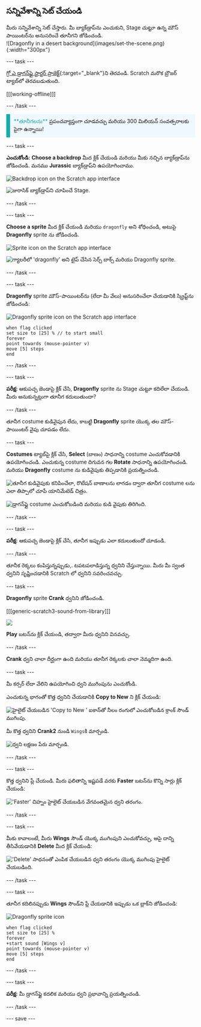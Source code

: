 ## సన్నివేశాన్ని సెట్ చేయండి

<div style="display: flex; flex-wrap: wrap">
<div style="flex-basis: 200px; flex-grow: 1; margin-right: 15px;">
మీరు సన్నివేశాన్ని సెట్ చేస్తారు. మీ బ్యాక్‌డ్రాప్‌ను ఎంచుకుని, Stage చుట్టూ ఉన్న మౌస్ పాయింటర్‌ను అనుసరించే తూనీగని జోడించండి.
</div>
<div>
![Dragonfly in a desert background](images/set-the-scene.png){:width="300px"}
</div>
</div>

--- task ---

[గ్రో ఎ డ్రాగన్‌ఫ్లై స్టార్టర్ ప్రాజెక్ట్](https://scratch.mit.edu/projects/535695413/editor){:target="_blank"}ని తెరవండి. Scratch మరొక బ్రౌజర్ ట్యాబ్‌లో తెరవబడుతుంది.

[[[working-offline]]]

--- /task ---

<p style="border-left: solid; border-width:10px; border-color: #0faeb0; background-color: aliceblue; padding: 10px;">
<span style="color: #0faeb0">**తూనీగలను**</span> ప్రపంచవ్యాప్తంగా చూడవచ్చు మరియు 300 మిలియన్ సంవత్సరాలకు పైగా ఉన్నాయి!</p>

--- task ---

**ఎంచుకోండి:** **Choose a backdrop** మీద క్లిక్ చేయండి మరియు మీకు నచ్చిన బ్యాక్‌డ్రాప్‌ను జోడించండి. మనము **Jurassic** బ్యాక్‌డ్రాప్‌ని ఉపయోగించాము.

![Backdrop icon on the Scratch app interface](images/choose-backdrop-icon.png)

![జురాసిక్ బ్యాక్‌డ్రాప్‌ని చూపించే Stage.](images/Jurassic-backdrop.png)

--- /task ---

--- task ---

**Choose a sprite** మీద క్లిక్ చేయండి మరియు `dragonfly` అని శోధించండి, అటుపై **Dragonfly** sprite ను జోడించండి.

![Sprite icon on the Scratch app interface](images/choose-sprite-icon.png)

![గ్యాలరీలో 'dragonfly' అని టైప్ చేసిన సెర్చ్ బాక్స్ మరియు Dragonfly sprite.](images/dragonfly-search.png)

--- /task ---

--- task ---

**Dragonfly** sprite మౌస్-పాయింటర్‌ను (లేదా మీ వేలు) అనుసరించేలా చేయడానికి స్క్రిప్ట్‌ను జోడించండి:

![Dragonfly sprite icon on the Scratch app interface](images/dragonfly-icon.png)

```blocks3
when flag clicked
set size to [25] % // to start small
forever
point towards (mouse-pointer v)
move [5] steps
end
```
--- /task ---

--- task ---

**పరీక్ష:** ఆకుపచ్చ జెండాపై క్లిక్ చేసి, **Dragonfly** sprite ను Stage చుట్టూ కదిలేలా చేయండి. మీరు అనుకున్నట్లుగా తూనీగ కదులుతుందా?

--- /task ---

తూనీగ costume కుడివైపున లేదు, కాబట్టి **Dragonfly** sprite యొక్క తల మౌస్-పాయింటర్ వైపు చూపడం లేదు.

--- task ---

**Costumes** ట్యాబ్‌పై క్లిక్ చేసి, **Select** (బాణం) సాధనాన్ని costume ఎంచుకోవడానికి ఉపయోగించండి. ఎంచుకున్న costume దిగువన గల **Rotate** సాధనాన్ని ఉపయోగించండి. మరియు **Dragonfly** costume ను కుడివైపుకు తిప్పడానికి ప్రయత్నించండి.

![తూనీగ కుడివైపుకు కనిపించేలా, రొటేషన్ బాణాలను లాగడం ద్వారా తూనీగ costume లను ఎలా తిప్పాలో చూపే యానిమేటెడ్ చిత్రం.](images/rotated-costume.gif)

![డ్రాగన్‌ఫ్లై costume ఎంచుకోబడింది మరియు కుడి వైపుకు తిరిగింది.](images/rotated-costume.png)

--- /task ---

--- task ---

**పరీక్ష:** ఆకుపచ్చ జెండాపై క్లిక్ చేసి, తూనీగ ఇప్పుడు ఎలా కదులుతుందో చూడండి.

--- /task ---

తూనీక రెక్కలు కంపిస్తున్నప్పుడు,. టపటపలాడిస్తున్న ధ్వనిని చేస్తున్నాయి. మీరు మీ స్వంత ధ్వనిని సృష్టించడానికి Scratch లో ధ్వనిని సవరించవచ్చు.

--- task ---

**Dragonfly** sprite **Crank** ధ్వనిని జోడించండి.

[[[generic-scratch3-sound-from-library]]]

![](images/crank-sound-editor.png)

**Play** బటన్‌ను క్లిక్ చేయండి, తద్వారా మీరు ధ్వనిని వినవచ్చు.

--- /task ---

**Crank** ధ్వని చాలా దీర్ఘంగా ఉంది మరియు తూనీగ రెక్కలకు చాలా నెమ్మదిగా ఉంది.

--- task ---

మీ కర్సర్ లేదా వేలిని ఉపయోగించి ధ్వని ముగింపును ఎంచుకోండి.

ఎంచుకున్న భాగంతో కొత్త ధ్వనిని చేయడానికి **Copy to New** ని క్లిక్ చేయండి:

![హైలైట్ చేయబడిన 'Copy to New ' ఐకాన్‌తో నీలం రంగులో ఎంచుకోబడిన క్రాంక్ సౌండ్ ముగింపు.](images/crank-copy-end.png)

మీ కొత్త ధ్వనిని **Crank2** నుండి `Wings`కి మార్చండి.

![ధ్వని లక్షణం పేరు మార్చండి.](images/crank-wings-sound.png)

--- /task ---

--- task ---

కొత్త ధ్వనిని ప్లే చేయండి. మీరు ఫలితాన్ని ఇష్టపడే వరకు **Faster** బటన్‌ను కొన్ని సార్లు క్లిక్ చేయండి:

!['Faster' చిహ్నం హైలైట్ చేయబడిన వేగవంతమైన ధ్వని తరంగం.](images/wings-faster.png)

--- /task ---

--- task ---

మీకు కావాలంటే, మీరు **Wings** సౌండ్ యొక్క ముగింపుని ఎంచుకోవచ్చు, ఆపై దాన్ని తీసివేయడానికి **Delete** మీద క్లిక్ చేయండి:

!['Delete' సాధనంతో ఎంపిక చేయబడిన ధ్వని తరంగం యొక్క ముగింపు హైలైట్ చేయబడింది.](images/wings-shorter.png)

--- /task ---

--- task ---

తూనీగ కదిలినప్పుడు **Wings** సౌండ్‌ని ప్లే చేయడానికి ఇప్పుడు ఒక బ్లాక్‌ని జోడించండి:

![Dragonfly sprite icon](images/dragonfly-icon.png)

```blocks3
when flag clicked
set size to [25] %
forever
+start sound [Wings v]
point towards (mouse-pointer v)
move [5] steps
end
```
--- /task ---

--- task ---

**పరీక్ష:** మీ డ్రాగన్‌ఫ్లై కదలిక మరియు ధ్వని ప్రభావాన్ని ప్రయత్నించండి.

--- /task ---

--- save ---
